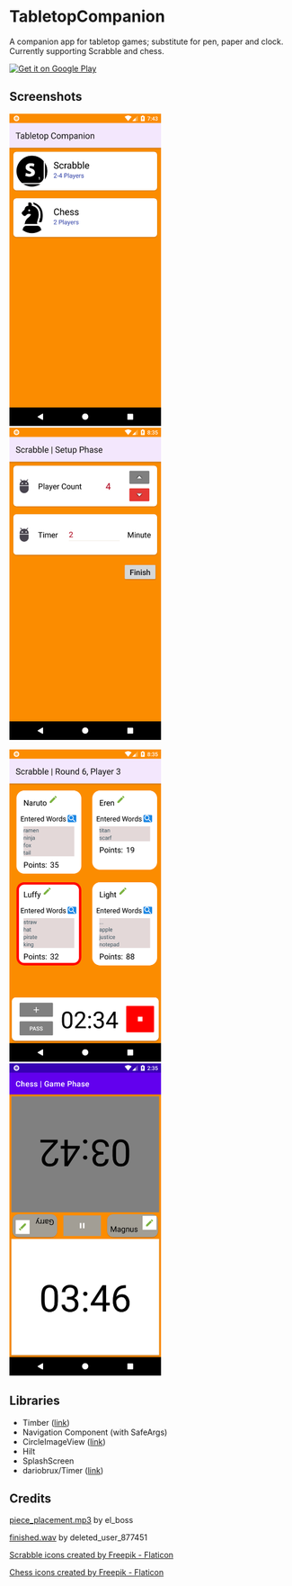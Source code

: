 # TabletopCompanion 

A companion app for tabletop games; substitute for pen, paper and clock. Currently supporting Scrabble and chess.

[<img alt="Get it on Google Play" height="80" src="https://play.google.com/intl/en_us/badges/images/generic/en_badge_web_generic.png" />](https://play.google.com/store/apps/details?id=com.burakcanduzcan.tabletopcompanion)
 
## Screenshots
<img src="screenshots/ss_menu.png" width="270" height="555"/> <img src="screenshots/ss_setup.png" width="270" height="555"/> 

<img src="screenshots/ss_scrabble_game.png" width="270" height="555"/> <img src="screenshots/ss_chess_game.png" width="270" height="555"/>


## Libraries
- Timber ([link](https://github.com/JakeWharton/timber))
- Navigation Component (with SafeArgs)
- CircleImageView ([link](https://github.com/hdodenhof/CircleImageView)) 
- Hilt
- SplashScreen
- dariobrux/Timer ([link](https://github.com/dariobrux/Timer)) 

## Credits
[piece_placement.mp3](https://freesound.org/people/el_boss/sounds/546119/) by el_boss

[finished.wav](https://freesound.org/people/InspectorJ/sounds/398194/) by deleted_user_877451

<a href="https://www.flaticon.com/free-icons/scrabble" title="scrabble icons">Scrabble icons created by Freepik - Flaticon</a>

<a href="https://www.flaticon.com/free-icons/chess" title="chess icons">Chess icons created by Freepik - Flaticon</a>
